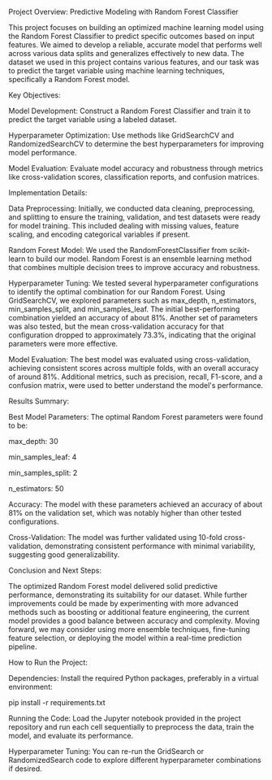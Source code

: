 Project Overview: Predictive Modeling with Random Forest Classifier

This project focuses on building an optimized machine learning model using the Random Forest Classifier to predict specific outcomes based on input features. We aimed to develop a reliable, accurate model that performs well across various data splits and generalizes effectively to new data. The dataset we used in this project contains various features, and our task was to predict the target variable using machine learning techniques, specifically a Random Forest model.

Key Objectives:

Model Development: Construct a Random Forest Classifier and train it to predict the target variable using a labeled dataset.

Hyperparameter Optimization: Use methods like GridSearchCV and RandomizedSearchCV to determine the best hyperparameters for improving model performance.

Model Evaluation: Evaluate model accuracy and robustness through metrics like cross-validation scores, classification reports, and confusion matrices.

Implementation Details:

Data Preprocessing: Initially, we conducted data cleaning, preprocessing, and splitting to ensure the training, validation, and test datasets were ready for model training. This included dealing with missing values, feature scaling, and encoding categorical variables if present.

Random Forest Model: We used the RandomForestClassifier from scikit-learn to build our model. Random Forest is an ensemble learning method that combines multiple decision trees to improve accuracy and robustness.

Hyperparameter Tuning: We tested several hyperparameter configurations to identify the optimal combination for our Random Forest. Using GridSearchCV, we explored parameters such as max_depth, n_estimators, min_samples_split, and min_samples_leaf. The initial best-performing combination yielded an accuracy of about 81%. Another set of parameters was also tested, but the mean cross-validation accuracy for that configuration dropped to approximately 73.3%, indicating that the original parameters were more effective.

Model Evaluation: The best model was evaluated using cross-validation, achieving consistent scores across multiple folds, with an overall accuracy of around 81%. Additional metrics, such as precision, recall, F1-score, and a confusion matrix, were used to better understand the model's performance.

Results Summary:

Best Model Parameters: The optimal Random Forest parameters were found to be:

max_depth: 30

min_samples_leaf: 4

min_samples_split: 2

n_estimators: 50

Accuracy: The model with these parameters achieved an accuracy of about 81% on the validation set, which was notably higher than other tested configurations.

Cross-Validation: The model was further validated using 10-fold cross-validation, demonstrating consistent performance with minimal variability, suggesting good generalizability.

Conclusion and Next Steps:

The optimized Random Forest model delivered solid predictive performance, demonstrating its suitability for our dataset. While further improvements could be made by experimenting with more advanced methods such as boosting or additional feature engineering, the current model provides a good balance between accuracy and complexity. Moving forward, we may consider using more ensemble techniques, fine-tuning feature selection, or deploying the model within a real-time prediction pipeline.

How to Run the Project:

Dependencies: Install the required Python packages, preferably in a virtual environment:

pip install -r requirements.txt

Running the Code: Load the Jupyter notebook provided in the project repository and run each cell sequentially to preprocess the data, train the model, and evaluate its performance.

Hyperparameter Tuning: You can re-run the GridSearch or RandomizedSearch code to explore different hyperparameter combinations if desired.
